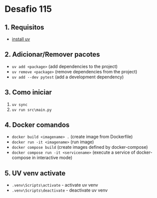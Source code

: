 
# Desafio 115

## 1. Requisitos

- [install uv](https://docs.astral.sh/uv/getting-started/installation/)

## 2. Adicionar/Remover pacotes

- `uv add <package>` (add dependencies to the project)
- `uv remove <package>` (remove dependencies from the project)
- `uv add --dev pytest` (add a development dependency)

## 3. Como iniciar

1. `uv sync`
2. `uv run src\main.py`

## 4. Docker comandos

- `docker build <imagename> .` (create image from Dockerfile)
- `docker run -it <imagename>` (run image)
- `docker compose build` (create images defined by docker-compose)
- `docker compose run -it <servicename>` (execute a service of docker-compose in interactive mode)

## 5. UV venv activate

- `.venv\Scripts\activate` - activate uv venv
- `.venv\Scripts\deactivate` - deactivate uv venv
